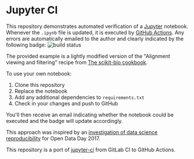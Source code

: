 # Jupyter CI

This repository demonstrates automated verification of a [Jupyter](http://jupyter.org/) notebook. Whenever the `.ipynb` file is updated, it is executed by [GitHub Actions](https://github.com/features/actions). Any errors are automatically emailed to the author and clearly indicated by the following badge: ![build status](https://github.com/mwoodbri/jupyter-ci/workflows/Validation/badge.svg)

The provided example is a lightly modified version of the "Alignment viewing and filtering" recipe from [The scikit-bio cookbook](http://nbviewer.jupyter.org/github/biocore/scikit-bio-cookbook/blob/master/Index.ipynb).

To use your own notebook:

1. Clone this repository
2. Replace the notebook
3. Add any additional dependencies to `requirements.txt`
4. Check in your changes and push to GitHub

You'll then receive an email indicating whether the notebook could be executed and the badge will update accordingly.

This approach was inspired by an [investigation of data science reproducibility](https://markwoodbridge.com/2017/03/05/jupyter-reproducible-science.html) for Open Data Day 2017.

This repository is a port of [jupyter-ci](https://gitlab.com/mwoodbri/jupyter-ci/) from GitLab CI to GitHub Actions.
